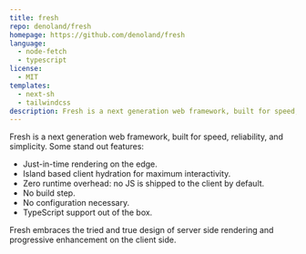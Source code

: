 ```yaml
---
title: fresh
repo: denoland/fresh
homepage: https://github.com/denoland/fresh
language:
  - node-fetch
  - typescript
license:
  - MIT
templates:
  - next-sh
  - tailwindcss
description: Fresh is a next generation web framework, built for speed, reliability, and simplicity
---
```


Fresh is a next generation web framework, built for speed, reliability, and simplicity. Some stand out features:

- Just-in-time rendering on the edge.
- Island based client hydration for maximum interactivity.
- Zero runtime overhead: no JS is shipped to the client by default.
- No build step.
- No configuration necessary.
- TypeScript support out of the box.

Fresh embraces the tried and true design of server side rendering and progressive enhancement on the client side.
